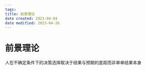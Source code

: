 ```yaml
---
tags:
title: 前景理论
date created: 2023-04-04
date modified: 2023-04-26
---
```


# 前景理论

人在不确定条件下的决策选择取决于结果与预期的差距而非单单结果本身
